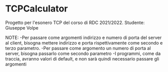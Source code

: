# TCPCalculator
Progetto per l'esonero TCP del corso di RDC 2021/2022.
Studente: Giuseppe Volpe

NOTE:
-Per passare come argomenti indirizzo e numero di porta del server al client, bisogna mettere indirizzo e porta rispettivamente come secondo e terzo parametro.
-Per passare come argomento un numero di porta al server, bisogna passarlo come secondo parametro
-I programmi, come da traccia, avranno valori di default, e non sarà quindi necessario passare gli argomenti
